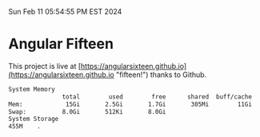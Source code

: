 Sun Feb 11 05:54:55 PM EST 2024

# Angular Fifteen


This project is live at [https://angularsixteen.github.io](https://angularsixteen.github.io "fifteen!") thanks to Github.

```bash
System Memory
               total        used        free      shared  buff/cache   available
Mem:            15Gi       2.5Gi       1.7Gi       305Mi        11Gi        12Gi
Swap:          8.0Gi       512Ki       8.0Gi
System Storage
455M	.
```
